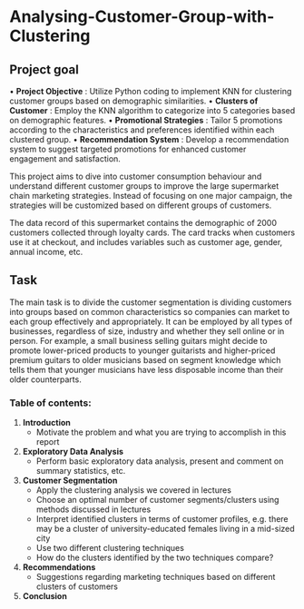 # Analysing-Customer-Group-with-Clustering

## Project goal

•	**Project Objective** : Utilize Python coding to implement KNN for clustering customer groups based on demographic similarities.
•	**Clusters of Customer** : Employ the KNN algorithm to categorize into 5 categories based on demographic features.
•	**Promotional Strategies** : Tailor 5 promotions according to the characteristics and preferences identified within each clustered group.
•	**Recommendation System** : Develop a recommendation system to suggest targeted promotions for enhanced customer engagement and satisfaction.


This project aims to dive into customer consumption behaviour and understand different customer groups to improve the large supermarket chain marketing strategies. Instead of focusing on one major campaign, the strategies will be customized based on different groups of customers.

The data record of this supermarket contains the demographic of 2000 customers collected through loyalty cards. The card tracks when customers use it at checkout, and includes variables such as customer age, gender, annual income, etc. 

## Task

The main task is to divide the customer segmentation is dividing customers into groups based on common characteristics so companies can market to each group effectively and appropriately. It can be employed by all types of businesses, regardless of size, industry and whether they sell online or in person. For example, a small business selling guitars might decide to promote lower-priced products to younger guitarists and higher-priced premium guitars to older musicians based on segment knowledge which tells them that younger musicians have less disposable income than their older counterparts.  

### Table of contents:

1. **Introduction** 
    - Motivate the problem and what you are trying to accomplish in this report
2. **Exploratory Data Analysis**
    - Perform basic exploratory data analysis, present and comment on summary statistics, etc.
3. **Customer Segmentation**
    - Apply the clustering analysis we covered in lectures
    - Choose an optimal number of customer segments/clusters using methods discussed in lectures
    - Interpret identified clusters in terms of customer profiles, e.g. there may be a cluster of university-educated females living in a mid-sized city
    - Use two different clustering techniques
    - How do the clusters identified by the two techniques compare?
4. **Recommendations** 
    - Suggestions regarding marketing techniques based on different clusters of customers 
5. **Conclusion** 
